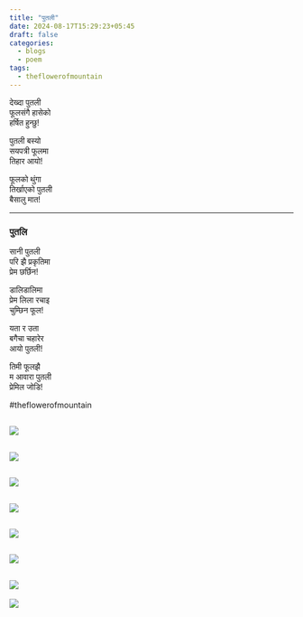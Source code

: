```yaml
---
title: "पुतली"
date: 2024-08-17T15:29:23+05:45
draft: false
categories:
  - blogs
  - poem
tags:
  - theflowerofmountain
---
```


देख्दा पुतली  
फूलसंगै हासेको  
हर्षित हुन्छु!  <!--more-->

पुतली बस्यो  
सयपत्री फूलमा  
तिहार आयो!  

फूलको थुंगा  
तिर्खाएको पुतली  
बैसालु मात!

---

### पुतलि

सानी पुतली  
परि झै प्रकृतिमा  
प्रेम छर्छिन!

डालिडालिमा  
प्रेम लिला रचाइ  
चुम्छिन फूल!

यता र उता  
बगैचा चहारेर  
आयो पुतली!

तिमी फूलझै  
म आवारा पुतली  
प्रेमिल जोडि!

#theflowerofmountain

![](https://biochemicalmind.wordpress.com/wp-content/uploads/2023/01/image_editor_output_image-1519811219-1674809850997.jpg?w=450)        
---
![](https://biochemicalmind.wordpress.com/wp-content/uploads/2023/01/screenshot_2023-01-26-17-50-18-43_1c337646f29875672b5a61192b9010f9.jpg?w=720)
---
![](https://biochemicalmind.wordpress.com/wp-content/uploads/2023/01/screenshot_2023-01-26-17-50-38-96_1c337646f29875672b5a61192b9010f9.jpg?w=720)
---
![](https://biochemicalmind.wordpress.com/wp-content/uploads/2023/01/screenshot_2023-01-26-17-47-44-88_1c337646f29875672b5a61192b9010f9.jpg?w=720)
---
![](https://biochemicalmind.wordpress.com/wp-content/uploads/2023/01/screenshot_2023-01-26-17-24-38-18_1c337646f29875672b5a61192b9010f9.jpg?w=720)
---
![](https://biochemicalmind.wordpress.com/wp-content/uploads/2023/01/screenshot_2023-01-26-17-26-09-93_1c337646f29875672b5a61192b9010f9.jpg?w=720)
---
![](https://biochemicalmind.wordpress.com/wp-content/uploads/2023/01/screenshot_2023-01-26-17-28-16-77_1c337646f29875672b5a61192b9010f9.jpg?w=720)
---
![](https://biochemicalmind.wordpress.com/wp-content/uploads/2023/01/screenshot_2023-01-26-17-29-45-40_1c337646f29875672b5a61192b9010f9.jpg?w=720)
